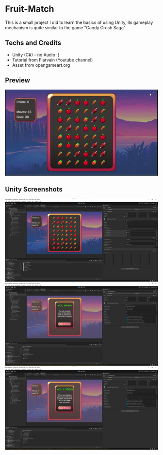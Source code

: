 # Fruit-Match
This is a small project I did to learn the basics of using Unity, its gameplay mechanism is quite similar to the game "Candy Crush Saga"

## Techs and Credits
- Unity (C#) - no Audio :(
- Tutorial from Flarvain (Youtube channel)
- Asset from opengameart.org

## Preview
<img src ="Preview/Preview%20(1).gif" alt="Demo GIF" width = 600>

## Unity Screenshots
<img src ="Preview/Play.png" width = 600>
<img src ="Preview/Win.png" width = 600>
<img src ="Preview/Lose.png" width = 600>
